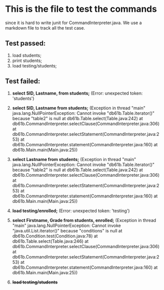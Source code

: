 # This is the file to test the commands 
since it is hard to write junit for CommandInterpreter.java. We use a markdown file to track all the test case.

## Test passed: 
  1. load students;
  2. print students;
  3. load testing/students;

## Test failed:
  1. **select SID, Lastname, from students;** (Error: unexpected token: 'students')

  2. **select SID, Lastname from students;** 
     (Exception in thread "main" java.lang.NullPointerException: Cannot invoke "db61b.Table.iterator()" because "table2" is null
     at db61b.Table.select(Table.java:242)
     at db61b.CommandInterpreter.selectClause(CommandInterpreter.java:306)
     at db61b.CommandInterpreter.selectStatement(CommandInterpreter.java:253)
     at db61b.CommandInterpreter.statement(CommandInterpreter.java:160)
     at db61b.Main.main(Main.java:25))

  3. **select Lastname from students;** 
     (Exception in thread "main" java.lang.NullPointerException: Cannot invoke "db61b.Table.iterator()" because "table2" is null
     at db61b.Table.select(Table.java:242)
     at db61b.CommandInterpreter.selectClause(CommandInterpreter.java:306)
     at db61b.CommandInterpreter.selectStatement(CommandInterpreter.java:253)
     at db61b.CommandInterpreter.statement(CommandInterpreter.java:160)
     at db61b.Main.main(Main.java:25))

  4.  **load testing/enrolled;** (Error: unexpected token: 'testing')

  5. **select Firstname, Grade from students, enrolled;** 
     (Exception in thread "main" java.lang.NullPointerException: Cannot invoke "java.util.List.iterator()" because "conditions" is null
     at db61b.Condition.test(Condition.java:78)
     at db61b.Table.select(Table.java:246)
     at db61b.CommandInterpreter.selectClause(CommandInterpreter.java:306)
     at db61b.CommandInterpreter.selectStatement(CommandInterpreter.java:253)
     at db61b.CommandInterpreter.statement(CommandInterpreter.java:160)
     at db61b.Main.main(Main.java:25))
6. ~~**load testing/students**~~

